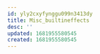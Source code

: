 ```yaml
---
id: yly2cxyfynggu099n3413dy
title: Misc_builtineffects
desc: ''
updated: 1681955580545
created: 1681955580545
---
```

